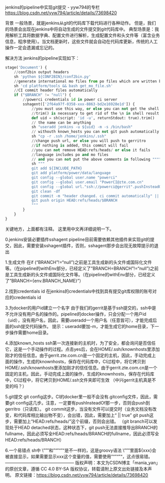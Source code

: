 jenkins的pipeline中实现git提交 - yyw794的专栏 https://blog.csdn.net/yyw794/article/details/73698420


背景
一般场景，就是jenkins从git的代码库下载代码进行各种动作。 
但是，我们的场景会出现在jenkins中将自动生成的文件提交到git代码库中。 
典型场景是：我用解析工具将数据字典、配置文件进行解析，生成配置文件和头文件等（富含业务信息，程序使用）。当文档更新时，这些文件就会自动在代码库更新，传统的人工操作一定会遗漏或忘记的。

解决方法
jenkins的pipeline实现如下：

```py
stage('Document') {
    //conf2bin output headers
    sh 'python ${CONF2BIN}/conf2bin.py'
    //generate international mo files from po files which are written by conf2bin.py
    sh 'cd platform/tools && bash get_mo_file.sh'
    //CI commit header files automatically
    if ("$BRANCH" != "null") {
        //powerci credentials id in power ci server
        sshagent(['2f64a97f-0358-xxx-8863-bd2e16928e1d']) {
            //you must use this way, or else you can not get the shell result
            //trim() is necessary to get rid of the \n in shell result
            def uid = sh(script: 'id -u', returnStdout: true).trim()
            // the name can be anything
            sh "useradd jenkins -u ${uid} -m -s /bin/bash"
            // withouth known_hosts you can not git push automatically
            sh "cp -r .ssh /home/jenkins/.ssh"
            //change push url, or else you will push to gerritro
            //if nothing is added, this commit will fail
            //you can not remove HEAD:refs/heads/ or else it fails
            //language includes po and mo files
            // and you can not put the above comments in following """"""
            sh """
            git add ${INCLUDE_PATH}
            git add platform/power/data/language
            git config --global user.name "powerci"
            git config --global user.email "PowerCI@zte.com.cn"
            git config --global url."ssh://powerci@gerrit".pushInsteadOf ssh://powerci@gerritro
            git clean -df
            git commit -m "header changed. ci commit automatically" || true
            git push origin HEAD:refs/heads/$BRANCH
            """
        }
    }
}
```
关键地方，上面都有注释。 
这里用中文再详细说明一下。

0.jenkins安装必要插件sshagent 
pipeline目前需要依赖其他插件来实现git的提交，因此，需要安装sshagent插件，否则，sshagent那步会出现无故障提示的退出

1.生成文件 
在if (“BRANCH”!=“null”)之前是工具生成新的头文件或国际化文件等。（在pipeline的withEnv部分，已经定义了”BRANCH=BRANCH”!=“null”)之前是工具生成新的头文件或国际化文件等。（在pipeline的withEnv部分，已经定义了”BRANCH={env.BRANCH_NAME}”）

2.找到credentials id 
在jenkins的credentials中找到具有提交git库权限的账号对应的credentials id

3.为docker的用户id建立一个名字 
由于我们的gerrit是基于ssh提交的，ssh中是不允许没有用户名的操作的。pipeline的docker操作，只会分配一个用户id（uid），没有用户名，因此，需要useradd一个用户名（任意皆可），才能完成后面的ssh提交代码操作。 
提示：useradd要加-m，才能生成它的home目录，下一步操作需要home目录。

4.添加known_hosts 
ssh第一次连接新的主机时，为了安全，都会询问是否信任它，这是一个手动操作的过程。点击yes后，会在HOME/.ssh/knownhosts里添加刚才的信任信息。由于gerrit.zte.com.cn是一个固定的主机，因此，手动完成上面的操作，生成的knownhosts，保存在代码库中，CI过程中，将它拷贝到HOME/.ssh/knownhosts里添加刚才的信任信息。由于gerrit.zte.com.cn是一个固定的主机，因此，手动完成上面的操作，生成的knownhosts，保存在代码库中，CI过程中，将它拷贝到HOME/.ssh文件夹即可生效 
（中兴gerrit主机真是不变的吗？）

5.git提交 
git config这步。CI的docker里一般不会没有.gitconfig文件，因此，需要git config这几步。注意，一定要有pushInsteadOf那一步，否则会push到gerritro（只读库）。 
git commit这步，当没有文件可以提交时（业务文档没有改变，和代码库相比输出物不变），会出错，因此，需要加上“ || true” 
git push这步，需要加上“HEAD:refs/heads/”这个前缀，否则会出错。 
（git branch可以发现处于HEAD detached状态，这种状态下，git push无法直接推导出BRANCH的fullname，因此必须写全HEAD:refs/heads/BRANCH的fullname，因此必须写全HEAD:refs/heads/BRANCH）

6.一个易错点 
sh中 \”””和”“”“”“是不一样的，这是groovy语法 
\”””里面${xxx}会被直接显示，如果需要显示xxx这个变量的值，需要使用”“”“”“，这点很易错。
————————————————
版权声明：本文为CSDN博主「mania_yan」的原创文章，遵循 CC 4.0 BY-SA 版权协议，转载请附上原文出处链接及本声明。
原文链接：https://blog.csdn.net/yyw794/article/details/73698420